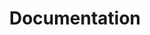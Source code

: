 ---
title: "Documentation"
permalink: /documentation/
layout: external
bfurl: https://vodena.github.io/BlackFoxPython/
---